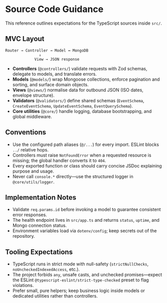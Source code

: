 # Source Code Guidance

This reference outlines expectations for the TypeScript sources inside `src/`.

## MVC Layout

```
Router → Controller → Model ↔ MongoDB
               ↓
             View → JSON response
```

- **Controllers** (`@controllers/`) validate requests with Zod schemas, delegate to models, and translate errors.
- **Models** (`@models/`) wrap Mongoose collections, enforce pagination and sorting, and surface domain objects.
- **Views** (`@views/`) normalise data for outbound JSON (ISO dates, envelope structure).
- **Validators** (`@validators/`) define shared schemas (`EventSchema`, `CreateEventSchema`, `UpdateEventSchema`, `EventQuerySchema`).
- **Core utilities** (`@core/`) handle logging, database bootstrapping, and global middleware.

## Conventions

- Use the configured path aliases (`@/...`) for every import. ESLint blocks `../` relative hops.
- Controllers must raise `NotFoundError` when a requested resource is missing; the global handler converts it to `404`.
- Every exported function or class should carry concise JSDoc explaining purpose and usage.
- Never call `console.*` directly—use the structured logger in `@core/utils/logger`.

## Implementation Notes

- Validate `req.params.id` before invoking a model to guarantee consistent error responses.
- The health endpoint lives in `src/app.ts` and returns `status`, `uptime`, and Mongo connection status.
- Environment variables load via `dotenv/config`; keep secrets out of the repository.

## Tooling Expectations

- TypeScript runs in strict mode with null-safety (`strictNullChecks`, `noUncheckedIndexedAccess`, etc.).
- The project forbids `any`, unsafe casts, and unchecked promises—expect the ESLint `@typescript-eslint/strict-type-checked` preset to flag violations.
- Prefer small, pure helpers; keep business logic inside models or dedicated utilities rather than controllers.
